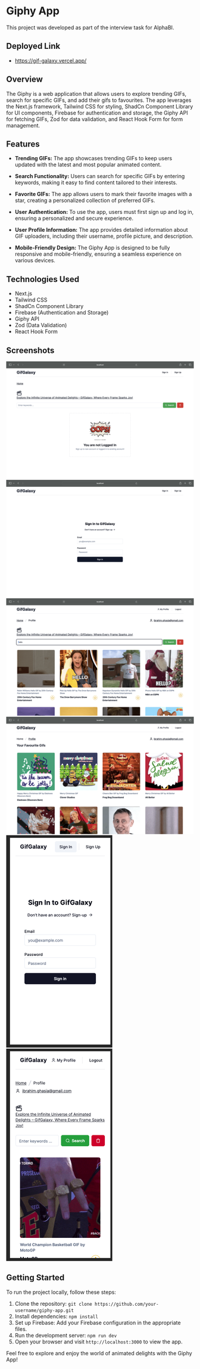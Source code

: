 # Giphy App

This project was developed as part of the interview task for AlphaBI.

## Deployed Link

-   <a target='_black' herf='https://gif-galaxy.vercel.app/'>https://gif-galaxy.vercel.app/</a>

## Overview

The Giphy is a web application that allows users to explore trending GIFs, search for specific GIFs, and add their gifs to favourites. The app leverages the Next.js framework, Tailwind CSS for styling, ShadCn Component Library for UI components, Firebase for authentication and storage, the Giphy API for fetching GIFs, Zod for data validation, and React Hook Form for form management.

## Features

-   **Trending GIFs:** The app showcases trending GIFs to keep users updated with the latest and most popular animated content.

-   **Search Functionality:** Users can search for specific GIFs by entering keywords, making it easy to find content tailored to their interests.

-   **Favorite GIFs:** The app allows users to mark their favorite images with a star, creating a personalized collection of preferred GIFs.

-   **User Authentication:** To use the app, users must first sign up and log in, ensuring a personalized and secure experience.

-   **User Profile Information:** The app provides detailed information about GIF uploaders, including their username, profile picture, and description.

-   **Mobile-Friendly Design:** The Giphy App is designed to be fully responsive and mobile-friendly, ensuring a seamless experience on various devices.

## Technologies Used

-   Next.js
-   Tailwind CSS
-   ShadCn Component Library
-   Firebase (Authentication and Storage)
-   Giphy API
-   Zod (Data Validation)
-   React Hook Form

## Screenshots

<img src='public/pic1.png'/>
<img src='public/pic2.png'/>
<img src='public/pic3.png'/>
<img src='public/pic4.png'/>
<img src='public/pic5.png'/>
<img src='public/pic6.png'/>

## Getting Started

To run the project locally, follow these steps:

1. Clone the repository: `git clone https://github.com/your-username/giphy-app.git`
2. Install dependencies: `npm install`
3. Set up Firebase: Add your Firebase configuration in the appropriate files.
4. Run the development server: `npm run dev`
5. Open your browser and visit `http://localhost:3000` to view the app.

Feel free to explore and enjoy the world of animated delights with the Giphy App!

